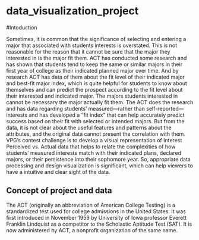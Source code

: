 # data_visualization_project

#Intoduction

Sometimes, it is common that the significance of selecting and entering a major that associated with students interests is overstated. This is not reasonable for the reason that it cannot be sure that the major they interested in is the major fit them. ACT has conducted some research and has shown that students tend to keep the same or similar majors in their first year of college as their indicated planned major over time. And by research ACT has data of them about the fit level of their indicated major and best-fit major index, which is quite helpful for students to know about themselves and can predict the prospect according to the fit level about their interested and indicated major.
The majors students interested in cannot be necessary the major actually fit them. The ACT does the research and has data regarding students’ measured—rather than self-reported—interests and has developed a “fit index” that can help accurately predict success based on their fit with selected or intended majors. But from the data, it is not clear about the useful features and patterns about the attributes, and the original data cannot present the correlation with them. VPG’s contest challenge is to develop a visual representation of Interest Perceived vs. Actual data that helps to relate the complexities of how students’ measured interests match with their indicated plans, declared majors, or their persistence into their sophomore year.
So, appropriate data processing and design visualization is significant, which can help viewers to have a intuitive and clear sight of the data.

## Concept of project and data
The ACT (originally an abbreviation of American College Testing) is a standardized test used for college admissions in the United States. It was first introduced in November 1959 by University of Iowa professor Everett Franklin Lindquist as a competitor to the Scholastic Aptitude Test (SAT). It is now administered by ACT, a nonprofit organization of the same name. 

